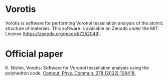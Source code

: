 # Vorotis
Vorotis is software for performing Voronoi tessellation analysis of the atomic structure of materials.
This software is available on Zenodo under the MIT License (https://zenodo.org/record/7252049). 

# Official paper
K. Nishio, Vorotis: Software for Voronoi tessellation analysis using the polyhedron code, [Comput. Phys. Commun. 278 (2022) 108418.](https://doi.org/10.1016/j.cpc.2022.108418) 
